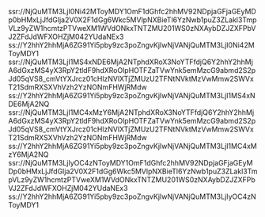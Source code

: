 ssr://NjQuMTM3LjI0Ni42MToyMDY1OmF1dGhfc2hhMV92NDpjaGFjaGEyMDp0bHMxLjJfdGlja2V0X2F1dGg6Wkc5MVlpNXBieTl6YzNwb1puZ3ZLakl3TmpVLz9yZW1hcmtzPTVweXM1WVdONkxTNTZMU201WS0zNXAybDZJZXFPbVJ2ZFdJdWFXOHZjM042YUdaNEx3
ss://Y2hhY2hhMjA6ZG91Yi5pby9zc3poZngvKjIwNjVANjQuMTM3LjI0Ni42MToyMDY1
ssr://NjQuMTM3LjI1MS4xNDE6MjA2NTphdXRoX3NoYTFfdjQ6Y2hhY2hhMjA6dGxzMS4yX3RpY2tldF9hdXRoOlpHOTFZaTVwYnk5emMzcG9abmd2S2pJd05qVS8_cmVtYXJrcz01cHlzNVlXTjZMUzU2TFNtNVktMzVwMmw2SWVxT21SdmRXSXVhVzh2YzNONmFHWjRMdw
ss://Y2hhY2hhMjA6ZG91Yi5pby9zc3poZngvKjIwNjVANjQuMTM3LjI1MS4xNDE6MjA2NQ
ssr://NjQuMTM3LjI1MC4xMzY6MjA2NTphdXRoX3NoYTFfdjQ6Y2hhY2hhMjA6dGxzMS4yX3RpY2tldF9hdXRoOlpHOTFZaTVwYnk5emMzcG9abmd2S2pJd05qVS8_cmVtYXJrcz01cHlzNVlXTjZMUzU2TFNtNVktMzVwMmw2SWVxT21SdmRXSXVhVzh2YzNONmFHWjRMdw
ss://Y2hhY2hhMjA6ZG91Yi5pby9zc3poZngvKjIwNjVANjQuMTM3LjI1MC4xMzY6MjA2NQ
ssr://NjQuMTM3LjIyOC4zNToyMDY1OmF1dGhfc2hhMV92NDpjaGFjaGEyMDp0bHMxLjJfdGlja2V0X2F1dGg6Wkc5MVlpNXBieTl6YzNwb1puZ3ZLakl3TmpVLz9yZW1hcmtzPTVweXM1WVdONkxTNTZMU201WS0zNXAybDZJZXFPbVJ2ZFdJdWFXOHZjM042YUdaNEx3
ss://Y2hhY2hhMjA6ZG91Yi5pby9zc3poZngvKjIwNjVANjQuMTM3LjIyOC4zNToyMDY1
